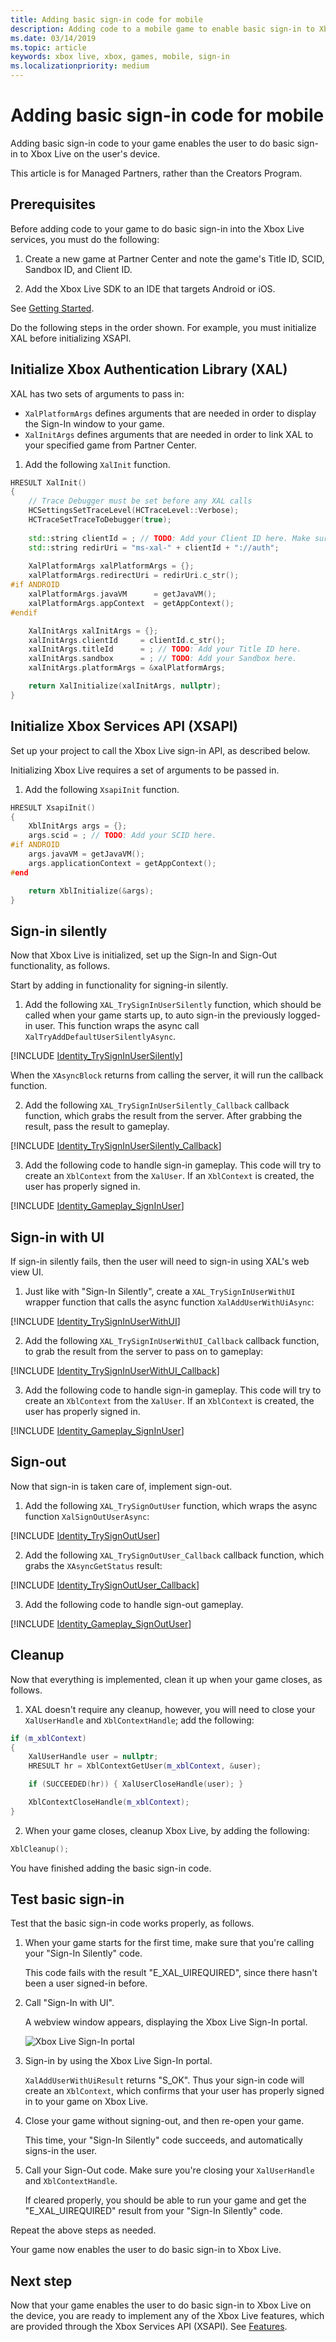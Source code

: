 ```yaml
---
title: Adding basic sign-in code for mobile
description: Adding code to a mobile game to enable basic sign-in to Xbox Live.
ms.date: 03/14/2019
ms.topic: article
keywords: xbox live, xbox, games, mobile, sign-in
ms.localizationpriority: medium
---
```


# Adding basic sign-in code for mobile

Adding basic sign-in code to your game enables the user to do basic sign-in to Xbox Live on the user's device.

This article is for Managed Partners, rather than the Creators Program.


## Prerequisites

Before adding code to your game to do basic sign-in into the Xbox Live services, you must do the following:

1. Create a new game at Partner Center and note the game's Title ID, SCID, Sandbox ID, and Client ID.

2. Add the Xbox Live SDK to an IDE that targets Android or iOS.

See [Getting Started](../get-started_nav.md).

Do the following steps in the order shown.
For example, you must initialize XAL before initializing XSAPI.


## Initialize Xbox Authentication Library (XAL)

XAL has two sets of arguments to pass in:
* `XalPlatformArgs` defines arguments that are needed in order to display the Sign-In window to your game.
* `XalInitArgs` defines arguments that are needed in order to link XAL to your specified game from Partner Center.

1. Add the following `XalInit` function.

```cpp
HRESULT XalInit()
{
    // Trace Debugger must be set before any XAL calls
    HCSettingsSetTraceLevel(HCTraceLevel::Verbose);
    HCTraceSetTraceToDebugger(true);
    
    std::string clientId = ; // TODO: Add your Client ID here. Make sure Client ID is all lowercase!
    std::string redirUri = "ms-xal-" + clientId + "://auth";
    
    XalPlatformArgs xalPlatformArgs = {};
    xalPlatformArgs.redirectUri = redirUri.c_str();
#if ANDROID
    xalPlatformArgs.javaVM      = getJavaVM();
    xalPlatformArgs.appContext  = getAppContext();
#endif

    XalInitArgs xalInitArgs = {};
    xalInitArgs.clientId     = clientId.c_str();
    xalInitArgs.titleId      = ; // TODO: Add your Title ID here.
    xalInitArgs.sandbox      = ; // TODO: Add your Sandbox here.
    xalInitArgs.platformArgs = &xalPlatformArgs;

    return XalInitialize(xalInitArgs, nullptr);
}
```


## Initialize Xbox Services API (XSAPI)

Set up your project to call the Xbox Live sign-in API, as described below.

Initializing Xbox Live requires a set of arguments to be passed in.

1. Add the following `XsapiInit` function.

```cpp
HRESULT XsapiInit()
{
    XblInitArgs args = {};
    args.scid = ; // TODO: Add your SCID here.
#if ANDROID
    args.javaVM = getJavaVM();
    args.applicationContext = getAppContext();
#end

    return XblInitialize(&args);
}
```


## Sign-in silently

Now that Xbox Live is initialized, set up the Sign-In and Sign-Out functionality, as follows.

Start by adding in functionality for signing-in silently.

1. Add the following `XAL_TrySignInUserSilently` function, which should be called when your game starts up, to auto sign-in the previously logged-in user.
   This function wraps the async call `XalTryAddDefaultUserSilentlyAsync`.

[!INCLUDE [Identity_TrySignInUserSilently](../../code/snippets/Identity_TrySignInUserSilently.md)]

When the `XAsyncBlock` returns from calling the server, it will run the callback function.

2. Add the following `XAL_TrySignInUserSilently_Callback` callback function, which grabs the result from the server.
After grabbing the result, pass the result to gameplay.

[!INCLUDE [Identity_TrySignInUserSilently_Callback](../../code/snippets/Identity_TrySignInUserSilently_Callback.md)]

3. Add the following code to handle sign-in gameplay.
   This code will try to create an `XblContext` from the `XalUser`.
   If an `XblContext` is created, the user has properly signed in.

[!INCLUDE [Identity_Gameplay_SignInUser](../../code/snippets/Identity_Gameplay_SignInUser.md)]


## Sign-in with UI

If sign-in silently fails, then the user will need to sign-in using XAL's web view UI.

1. Just like with "Sign-In Silently", create a `XAL_TrySignInUserWithUI` wrapper function that calls the async function `XalAddUserWithUiAsync`:

[!INCLUDE [Identity_TrySignInUserWithUI](../../code/snippets/Identity_TrySignInUserWithUI.md)]

2. Add the following `XAL_TrySignInUserWithUI_Callback` callback function, to grab the result from the server to pass on to gameplay:

[!INCLUDE [Identity_TrySignInUserWithUI_Callback](../../code/snippets/Identity_TrySignInUserWithUI_Callback.md)]

3. Add the following code to handle sign-in gameplay.
   This code will try to create an `XblContext` from the `XalUser`.
   If an `XblContext` is created, the user has properly signed in.

[!INCLUDE [Identity_Gameplay_SignInUser](../../code/snippets/Identity_Gameplay_SignInUser.md)]


## Sign-out

Now that sign-in is taken care of, implement sign-out.

1. Add the following `XAL_TrySignOutUser` function, which wraps the async function `XalSignOutUserAsync`:

[!INCLUDE [Identity_TrySignOutUser](../../code/snippets/Identity_TrySignOutUser.md)]

2. Add the following `XAL_TrySignOutUser_Callback` callback function, which grabs the `XAsyncGetStatus` result:

[!INCLUDE [Identity_TrySignOutUser_Callback](../../code/snippets/Identity_TrySignOutUser_Callback.md)]

3. Add the following code to handle sign-out gameplay.

[!INCLUDE [Identity_Gameplay_SignOutUser](../../code/snippets/Identity_Gameplay_SignOutUser.md)]


## Cleanup

Now that everything is implemented, clean it up when your game closes, as follows.

1. XAL doesn't require any cleanup, however, you will need to close your `XalUserHandle` and `XblContextHandle`; add the following:

```cpp
if (m_xblContext)
{
    XalUserHandle user = nullptr;
    HRESULT hr = XblContextGetUser(m_xblContext, &user);

    if (SUCCEEDED(hr)) { XalUserCloseHandle(user); }

    XblContextCloseHandle(m_xblContext);
}
```

2. When your game closes, cleanup Xbox Live, by adding the following:

```cpp
XblCleanup();
```

You have finished adding the basic sign-in code.


## Test basic sign-in

Test that the basic sign-in code works properly, as follows.

1. When your game starts for the first time, make sure that you're calling your "Sign-In Silently" code.

   This code fails with the result "E_XAL_UIREQUIRED", since there hasn't been a user signed-in before.

2. Call "Sign-In with UI".

   A webview window appears, displaying the Xbox Live Sign-In portal.

   ![Xbox Live Sign-In portal](getting-xsapi-to-sign-in_images/xboxlive-signin-window.png)

3. Sign-in by using the Xbox Live Sign-In portal.

   `XalAddUserWithUiResult` returns "S_OK".
   Thus your sign-in code will create an `XblContext`, which confirms that your user has properly signed in to your game on Xbox Live.

4. Close your game without signing-out, and then re-open your game.

   This time, your "Sign-In Silently" code succeeds, and automatically signs-in the user.

5. Call your Sign-Out code.
   Make sure you're closing your `XalUserHandle` and `XblContextHandle`.

   If cleared properly, you should be able to run your game and get the "E_XAL_UIREQUIRED" result from your "Sign-In Silently" code.

Repeat the above steps as needed.

Your game now enables the user to do basic sign-in to Xbox Live.


## Next step

Now that your game enables the user to do basic sign-in to Xbox Live on the device, you are ready to implement any of the Xbox Live features, which are provided through the Xbox Services API (XSAPI).
See [Features](../../features/features_nav.md).
